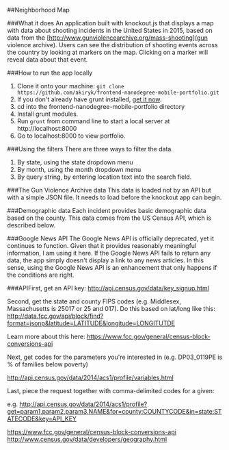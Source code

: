 ##Neighborhood Map


###What it does
An application built with knockout.js that displays a map with data about shooting incidents in the United States in 2015, based on data from the [http://www.gunviolencearchive.org/mass-shooting](gun violence archive). Users can see the distribution of shooting events across the country by looking at markers on the map. Clicking on a marker will reveal data about that event. 

###How to run the app locally
1. Clone it onto your machine: `git clone https://github.com/akiryk/frontend-nanodegree-mobile-portfolio.git`
2. If you don't already have grunt installed, [get it now](http://gruntjs.com/).
3. cd into the frontend-nanodegree-mobile-portfolio directory
4. Install grunt modules.
5. Run `grunt` from command line to start a local server at http://localhost:8000
6. Go to localhost:8000 to view portfolio.

###Using the filters
There are three ways to filter the data.
1. By state, using the state dropdown menu
2. By month, using the month dropdown menu
3. By query string, by entering location text into the search field. 

###The Gun Violence Archive data
This data is loaded not by an API but with a simple JSON file. It needs to load before the knockout app can begin.

###Demographic data
Each incident provides basic demographic data based on the county. This data comes from the US Census API, which is described below.

###Google News API
The Google News API is officially deprecated, yet it continues to function. Given that it provides reasonably meaningful information, I am using it here. If the Google News API fails to return any data, the app simply doesn't display a link to any news articles. In this sense, using the Google News API is an enhancement that only happens if the conditions are right.



###APIFirst, get an API key:
http://api.census.gov/data/key_signup.html

Second, get the state and county FIPS codes (e.g. Middlesex, Massachusetts is 25017 or 25 and 017). Do this based on lat/long like this:
http://data.fcc.gov/api/block/find?format=jsonp&latitude=LATITUDE&longitude=LONGITUTDE

Learn more about this here:
https://www.fcc.gov/general/census-block-conversions-api

Next, get codes for the parameters you're interested in (e.g. DP03_0119PE is % of families below poverty)

http://api.census.gov/data/2014/acs1/profile/variables.html

Last, piece the request together with comma-delimited codes for a given:

e.g.
http://api.census.gov/data/2014/acs1/profile?get=param1,param2,param3,NAME&for=county:COUNTYCODE&in=state:STATECODE&key=API_KEY


 https://www.fcc.gov/general/census-block-conversions-api
http://www.census.gov/data/developers/geography.html